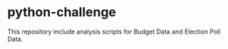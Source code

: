 # python-challenge
 This repository include analysis scripts for Budget Data and Election Poll Data.

